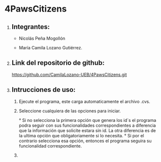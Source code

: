 # 4PawsCitizens

1. Integrantes:
	-

	- Nicolás Peña Mogollón

	- María Camila Lozano Gutiérrez.

2. Link del repositorio de github:
	-

	https://github.com/CamilaLozano-UEB/4PawsCitizens.git

3. Intrucciones de uso:
	-

	1. Ejecute el programa, este carga automaticamente el archivo .cvs.
	2. Seleccione cualquiera de las opciones para iniciar.

		° Si no selecciona la primera opción que genera los id´s el programa podra seguir con sus funcionalidades correspondientes a diferencia que la información que solicite estara sin id. La otra diferencia es de la ultima opción que obligatoriamente si lo necesita.
		° Si por el contrario selecciona esa opción, entonces el programa seguira su funcionalidad correspondiente.
	3. 


